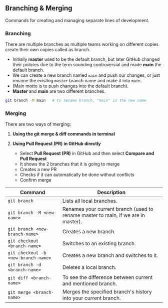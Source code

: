 ## Branching & Merging

Commands for creating and managing separate lines of development.

### Branching

There are multiple branches as multiple teams working on different copies create their own copies called as branch.

* Initially **master** used to be the default branch, but later GitHub changed their policies due to the term sounding controversial and made **main** the default branch.
* We can create a new branch named `main` and push our changes, or just rename the existing `master` branch name and make it into `main`.
* (Main motto is to push changes into the default branch).
* **Master** and **main** are two different branches.

```bash
git branch -M main   # to rename branch, "main" is the new name
```

### Merging

There are two ways of merging:

1. **Using the git merge & diff commands in terminal**
2. **Using Pull Request (PR) in GitHub directly**

   * Select **Pull Request (PR)** in GitHub and then select **Compare and Pull Request**
   * It shows the 2 branches that it is going to merge
   * Creates a new PR
   * Checks if it can automatically be done without conflicts
   * Confirm merge

| Command                             | Description                                                                       |
| ----------------------------------- | --------------------------------------------------------------------------------- |
| `git branch`                        | Lists all local branches.                                                         |
| `git branch -M <new-name>`          | Renames your current branch (used to rename master to main, if we are in master). |
| `git branch <new-branch-name>`      | Creates a new branch.                                                             |
| `git checkout <branch-name>`        | Switches to an existing branch.                                                   |
| `git checkout -b <new-branch-name>` | Creates a new branch and switches to it.                                          |
| `git branch -d <branch-name>`       | Deletes a local branch.                                                           |
| `git diff <branch-name>`            | To see the difference between current and mentioned branch.                       |
| `git merge <branch-name>`           | Merges the specified branch's history into your current branch.                   |
